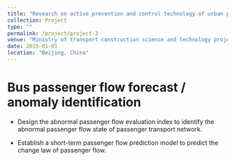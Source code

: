 ```yaml
---
title: "Research on active prevention and control technology of urban passenger transport network security risk"
collection: Project
type: ""
permalink: /project/project-3
venue: "Ministry of transport construction science and technology project"
date: 2015-01-01
location: "Beijing, China"
---
```


Bus passenger flow forecast / anomaly identification
======

* Design the abnormal passenger flow evaluation index to identify the abnormal passenger flow state of passenger transport network.

* Establish a short-term passenger flow prediction model to predict the change law of passenger flow.

